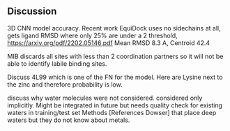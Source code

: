 
## Discussion

3D CNN model accuracy. Recent work EquiDock uses no sidechains at all, gets ligand RMSD where only 25% are under a 2 threshold, https://arxiv.org/pdf/2202.05146.pdf Mean RMSD 8.3 A, Centroid 42.4


MIB discards all sites with less than 2 coordination partners so it will not be able to identify labile binding sites. 

Discuss 4L99 which is one of the FN for the model. Here are Lysine next to the zinc and therefore probability is low.


discuss why water molecules were not considered. considered only implicitly. Might be integrated in future but needs quality check for existing waters in training/test set 
Methods [References Dowser] that place deep waters but they do not know about metals. 

